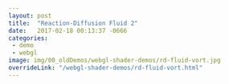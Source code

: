 ```yaml
---
layout: post
title:  "Reaction-Diffusion Fluid 2"
date:   2017-02-18 00:13:37 -0666
categories: 
 - demo
 - webgl
image: img/00_oldDemos/webgl-shader-demos/rd-fluid-vort.jpg
overrideLink: "/webgl-shader-demos/rd-fluid-vort.html"
---
```

